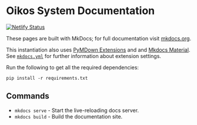 # Oikos System Documentation

[![Netlify Status](https://api.netlify.com/api/v1/badges/355e519f-2ca3-43c5-9b02-0ba8e724a62e/deploy-status)](https://app.netlify.com/sites/snxdocs/deploys)

These pages are built with MkDocs; for full documentation visit [mkdocs.org](https://mkdocs.org).

This instantiation also uses [PyMDown Extensions](https://github.com/facelessuser/pymdown-extensions/) and and [Mkdocs Material](https://github.com/squidfunk/mkdocs-material).
See [`mkdocs.yml`](../mkdocs.yml) for further information about extension settings.

Run the following to get all the required dependencies:

`pip install -r requirements.txt`

## Commands

- `mkdocs serve` - Start the live-reloading docs server.
- `mkdocs build` - Build the documentation site.
